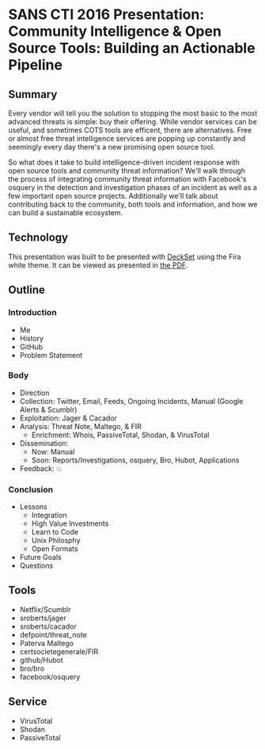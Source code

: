 # SANS CTI 2016 Presentation: Community Intelligence & Open Source Tools: Building an Actionable Pipeline

## Summary

Every vendor will tell you the solution to stopping the most basic to the most
advanced threats is simple: buy their offering. While vendor services can be
useful, and sometimes COTS tools are efficent, there are alternatives. Free or
almost free threat intelligence services are popping up constantly and seemingly
every day there's a new promising open source tool.

So what does it take to build intelligence-driven incident response with open
source tools and community threat information? We'll walk through the process
of integrating community threat information with Facebook's osquery in the
detection and investigation phases of an incident as well as a few important open
source projects. Additionally we'll talk about contributing back to the community,
both tools and information, and how we can build a sustainable ecosystem.

## Technology

This presentation was built to be presented with [DeckSet](http://www.decksetapp.com/) using the Fira white theme. It can be viewed as presented in [the PDF](./sans_cit_2016.pdf).

## Outline

### Introduction
- Me
- History
- GitHub
- Problem Statement

### Body
- Direction
- Collection: Twitter, Email, Feeds, Ongoing Incidents, Manual (Google Alerts & Scumblr)
- Exploitation: Jager & Cacador
- Analysis: Threat Note, Maltego, & FIR
  - Enrichment: Whois, PassiveTotal, Shodan, & VirusTotal
- Dissemination:
  - Now: Manual
  - Soon: Reports/Investigations, osquery, Bro, Hubot, Applications
- Feedback: :boom:

### Conclusion
- Lessons
  - Integration
  - High Value Investments
  - Learn to Code
  - Unix Philosphy
  - Open Formats
- Future Goals
- Questions

## Tools
- Netflix/Scumblr
- sroberts/jager
- sroberts/cacador
- defpoint/threat_note
- Paterva Maltego
- certsocietegenerale/FIR
- github/Hubot
- bro/bro
- facebook/osquery

## Service
- VirusTotal
- Shodan
- PassiveTotal
